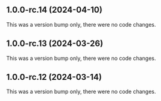 ## 1.0.0-rc.14 (2024-04-10)

This was a version bump only, there were no code changes.

## 1.0.0-rc.13 (2024-03-26)

This was a version bump only, there were no code changes.

## 1.0.0-rc.12 (2024-03-14)

This was a version bump only, there were no code changes.